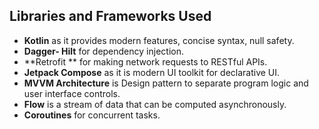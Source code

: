 ## Libraries and Frameworks Used
- **Kotlin** as it provides modern features, concise syntax, null safety.
- **Dagger- Hilt**  for dependency injection.
- **Retrofit ** for making network requests to RESTful APIs.
- **Jetpack Compose** as it is modern UI toolkit for declarative UI.
- **MVVM Architecture** is Design pattern to separate program logic and user interface controls.
- **Flow**  is a stream of data that can be computed asynchronously.
- **Coroutines**  for concurrent tasks.
